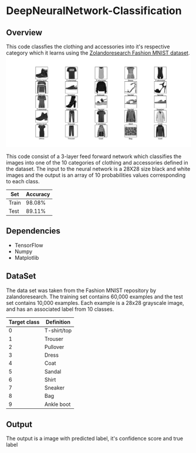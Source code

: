# DeepNeuralNetwork-Classification

## Overview

This code classfies the clothing and accessories into it's respective category which it learns using the [Zolandoresearch Fashion MNIST dataset](https://github.com/zalandoresearch/fashion-mnist). 
![alt Sample Data from Fashion MNIST](https://github.com/ChanduSharma/DeepNeuralNetwork-Classification/blob/master/Figure_1.png)

This code consist of a 3-layer feed forward network which classifies the images into one of the 10 categories of clothing and accessories defined in the dataset. The input to the neural network is a 28X28 size black and white images and the output is an array of 10 probabilities values corresponding to each class.

|   Set   |  Accuracy |
|---------|-----------|
|  Train  |   98.08%  |
|  Test   |   89.11%  |

## Dependencies

- TensorFlow
- Numpy
- Matplotlib

## DataSet

The data set was taken from the Fashion MNIST repository by zalandoresearch. The training set contains 60,000 examples and the test set contains 10,000 examples. Each example is a 28x28 grayscale image, and has an associated label from 10 classes.

|Target class |	Definition |
|-------------|------------|
| 0	| T-shirt/top |
| 1 |	Trouser |
| 2 |	Pullover |
| 3 |	Dress |
| 4 |	Coat |
| 5 |	Sandal |
| 6 |	Shirt |
| 7 |	Sneaker |
| 8 |	Bag |
| 9 |	Ankle boot |

## Output

The output is a image with predicted label, it's confidence score and true label
